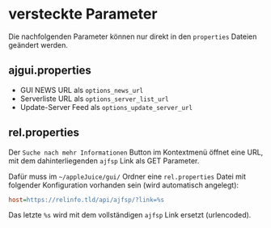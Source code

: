 # versteckte Parameter

Die nachfolgenden Parameter können nur direkt in den `properties` Dateien geändert werden.

## ajgui.properties

- GUI NEWS URL als `options_news_url`
- Serverliste URL als `options_server_list_url`
- Update-Server Feed als `options_update_server_url`

## rel.properties

Der `Suche nach mehr Informationen` Button im Kontextmenü öffnet eine URL, mit dem dahinterliegenden `ajfsp` Link als GET Parameter.

Dafür muss im `~/appleJuice/gui/` Ordner eine `rel.properties` Datei mit folgender Konfiguration vorhanden sein (wird automatisch angelegt):

```ini
host=https://relinfo.tld/api/ajfsp/?link=%s
```

Das letzte `%s` wird mit dem vollständigen `ajfsp` Link ersetzt (urlencoded).
